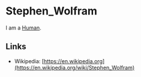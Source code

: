 # Stephen_Wolfram

I am a [Human](40000001.md).

## Links

- Wikipedia: [https://en.wikipedia.org](https://en.wikipedia.org/wiki/Stephen_Wolfram)
